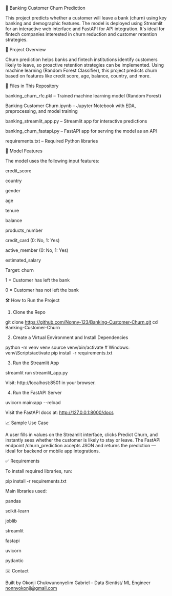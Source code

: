 🏦 Banking Customer Churn Prediction

This project predicts whether a customer will leave a bank (churn) using key banking and demographic features. The model is deployed using Streamlit for an interactive web interface and FastAPI for API integration. It's ideal for fintech companies interested in churn reduction and customer retention strategies.


🚀 Project Overview

Churn prediction helps banks and fintech institutions identify customers likely to leave, so proactive retention strategies can be implemented. Using machine learning (Random Forest Classifier), this project predicts churn based on features like credit score, age, balance, country, and more.


📂 Files in This Repository

banking_churn_rfc.pkl – Trained machine learning model (Random Forest)

Banking Customer Churn.ipynb – Jupyter Notebook with EDA, preprocessing, and model training

banking_streamlit_app.py – Streamlit app for interactive predictions

banking_churn_fastapi.py – FastAPI app for serving the model as an API

requirements.txt – Required Python libraries


🧠 Model Features

The model uses the following input features:

credit_score

country

gender

age

tenure

balance

products_number

credit_card (0: No, 1: Yes)

active_member (0: No, 1: Yes)

estimated_salary

Target: churn

1 = Customer has left the bank

0 = Customer has not left the bank


🛠️ How to Run the Project

1. Clone the Repo

git clone https://github.com/Nonny-123/Banking-Customer-Churn.git
cd Banking-Customer-Churn

2. Create a Virtual Environment and Install Dependencies

python -m venv venv
source venv/bin/activate  # Windows: venv\Scripts\activate
pip install -r requirements.txt

3. Run the Streamlit App

streamlit run streamlit_app.py

Visit: http://localhost:8501 in your browser.

4. Run the FastAPI Server

uvicorn main:app --reload

Visit the FastAPI docs at: http://127.0.0.1:8000/docs


📈 Sample Use Case

A user fills in values on the Streamlit interface, clicks Predict Churn, and instantly sees whether the customer is likely to stay or leave. The FastAPI endpoint /churn_prediction accepts JSON and returns the prediction — ideal for backend or mobile app integrations.


✅ Requirements

To install required libraries, run:

pip install -r requirements.txt

Main libraries used:

pandas

scikit-learn

joblib

streamlit

fastapi

uvicorn

pydantic



✉️ Contact

Built by Okonji Chukwunonyelim Gabriel – Data Sientist/ ML Engineer
nonnyokonji@gmail.com

